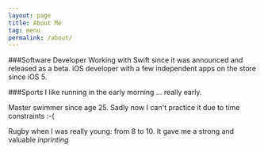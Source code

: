 ```yaml
---
layout: page
title: About Me
tag: menu
permalink: /about/
---
```



###Software Developer
Working with Swift since it was announced and released as a beta.
iOS developer with a few independent apps on the store since iOS 5.


###Sports
I like running in the early morning ... really early.

Master swimmer since age 25. Sadly now I can't practice it due to time constraints :-(

Rugby when I was really young: from 8 to 10. It gave me a strong and valuable _inprinting_
